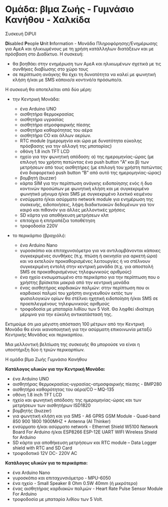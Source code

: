# Ομάδα: βΙμα Ζωής - Γυμνάσιο Κανήθου - Χαλκίδα

Συσκευή DiPUI

**Di**sabled **P**eople **U**nit **I**nformation - Μονάδα Πληροφόρησης/Ενημέρωσης για ΑμεΑ και ηλικιωμένους με τη χρήση κατάλληλων διατάξεων και με πρόσβαση στο Διαδίκτυο. 
Η συσκευή:
- θα βοηθάει στην ενημέρωση των ΑμεΑ και ηλικιωμένων σχετικά με τις συνθήκες διαβίωσης στο χώρο τους 
- σε περίπτωση ανάγκης θα έχει τη δυνατότητα να καλεί με φωνητική κλήση ή/και με SMS κάποιο/α κοντινό/α πρόσωπο/α.

Η συσκευή θα αποτελείται από δύο μέρη:
- την Κεντρική Μονάδα:
  - ένα Arduino UNO
  - αισθητήρα θερμοκρασίας
  - αισθητήρα υγρασίας
  - αισθητήρα ατμοσφαιρικής πίεσης
  - αισθητήρα καθαρότητας του αέρα
  - αισθητήρα CO και άλλων αερίων.
  - RTC module (ημερομηνία και ώρα με δυνατότητα εύκολης πρόσβασης για την αλλαγή της μπαταρίας)
  - οθόνη 1.8 inch TFT LCD
  - ηχείο για την φωνητική απόδοση: α) της ημερομηνίας-ώρας (με επιλογή του χρήστη πατώντας ένα push button “Α”  και β) των μετρήσεων από τους αισθητήρες (με επιλογή του χρήστη πατώντας ένα διαφορετικό push button “Β” από αυτό της ημερομηνίας-ώρας)
  - βομβητή (buzzer)
  - κάρτα SIM για την περίπτωση ανάγκης ειδοποίησης ενός ή δυο κοντινών προσώπων με φωνητική κλήση και με συγκεκριμένο φωνητικό μήνυμα ή/και SMS με συγκεκριμένο λεκτικό κειμένου
  - ενσύρματο ή/και ασύρματο network module για ενημέρωση της συσκευής, ειδοποιήσεις, λήψη διαδικτυακών δεδομένων για τον καιρό και πιθανόν για άλλες μελλοντικές χρήσεις
  - SD κάρτα για αποθήκευση μετρήσεων κλπ
  - επιτοίχια ή επιτραπέζια τοποθέτηση 
  - τροφοδοσία 220V 

- το περικάρπιο (βραχιόλι):
   - ένα Arduino Nano
   - γυροσκόπιο και επιταχυνσιόμετρο για να αντιλαμβάνονται κάποιες συγκεκριμένες συνθήκες (π.χ. πτώση ή ακινησία για αρκετή ώρα) και να εκτελούν προκαθορισμένες λειτουργίες ή να στέλνουν συγκεκριμένη εντολή στην κεντρική μονάδα (π.χ. για αποστολή SMS σε προκαθορισμένους τηλεφωνικούς αριθμούς)
   - ένα ηχείο ενσωματωμένο στο περικάρπιο για την περίπτωση που ο χρήστης βρίσκεται μακριά από την κεντρική μονάδα
   - ένας αισθητήρας καρδιακών παλμών: στην περίπτωση που οι καρδιακοί παλμοί του χρήστη ανιχνευθούν εκτός των φυσιολογικών ορίων θα στέλνει ηχητική ειδοποίηση ή/και SMS σε προεπιλεγμένους τηλεφωνικούς αριθμούς
   - τροφοδοσία με μπαταρία λιθίου των 5 Volt. Θα ληφθεί ιδιαίτερη μέριμνα για την εύκολη αντικατάστασή της.

Εκτιμούμε ότι μια μέγιστη απόσταση 100 μέτρων από την Κεντρική Μονάδα θα είναι ικανοποιητική για την ασύρματη επικοινωνία μεταξύ Κεντρικής Μονάδας και περικαρπίου.

Μια μελλοντική βελτίωση της συσκευής θα μπορούσε να είναι η υποστήριξη δύο ή τριών περικαρπίων.

Η ομάδα βΙμα Ζωής
Γυμνάσιο Κανήθου



**Κατάλογος υλικών για την Κεντρική Μονάδα:**
- ένα Arduino UNO
- αισθητήρας θερμοκρασίας-υγρασίας-ατμοσφαιρικής πίεσης - BMP280
- αισθητήρα καθαρότητας του αέρα/CO – MQ-135
- οθόνη 1.8 inch TFT LCD
- ηχείο και φωνητική απόδοση: της ημερομηνίας-ώρας και των μετρήσεων των αισθητήρων ISD1820
- βομβητής (buzzer)
- για φωνητική κλήση και για SMS - A6 GPRS GSM Module - Quad-band 850 900 1800 1900MHZ + Antenna (AI Thinker)
- ενσύρματο ή/και ασύρματο network - Ethernet Shield W5100 Network Board For Arduino ή/και ESP8266 ESP-12E UART WIFI Wireless Shield for Arduino
- SD κάρτα για αποθήκευση μετρήσεων και RTC module – Data Logger shield with RTC and SD Card
- τροφοδοτικό 12V DC- 220V AC

**Κατάλογος υλικών για το περικάρπιο:**
- ένα Arduino Nano
- γυροσκόπιο και επιταχυνσιόμετρο  - MPU-6050
- ένα ηχείο - Small Speaker 8 Ohm 0.5W 40mm (ή μικρότερο)
- ένας αισθητήρας καρδιακών παλμών - Heart Rate Pulse Sensor Module For Arduino
- τροφοδοσία με μπαταρία λιθίου των 5 Volt.
